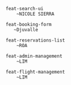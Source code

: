     feat-search-ui
        ~NICOLE SIERRA

    feat-booking-form
       ~Djuvalle

    feat-reservations-list
        ~ROA
    
    feat-admin-management
        ~LIM
    
    feat-flight-management
        ~LIM
